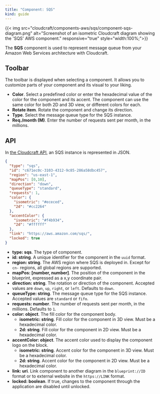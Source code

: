 ```yaml
---
title: "Component: SQS"
kind: guide
---
```


{{< img src="cloudcraft/components-aws/sqs/component-sqs-diagram.png" alt="Screenshot of an isometric Cloudcraft diagram showing the 'SQS' AWS component." responsive="true" style="width:100%;">}}

The **SQS** component is used to represent message queue from your Amazon Web Services architecture with Cloudcraft.

## Toolbar

The toolbar is displayed when selecting a component. It allows you to customize parts of your component and its visual to your liking.

- **Color**. Select a predefined color or enter the hexadecimal value of the color for the component and its accent. The component can use the same color for both 2D and 3D view, or different colors for each.
- **Rotate item**. Rotate the component and change its direction.
- **Type**. Select the message queue type for the SQS instance.
- **Req./month (M)**. Enter the number of requests sent per month, in the millions.

## API

In [the Cloudcraft API](https://developers.cloudcraft.co/), an SQS instance is represented in JSON.

```json
{
  "type": "sqs",
  "id": "c671ec0c-3103-4312-9c85-286a58dbc457",
  "region": "us-east-1",
  "mapPos": [0,10],
  "direction": "down",
  "queueType": "standard",
  "requests": 1,
  "color": {
    "isometric": "#ececed",
    "2d": "#cc2264"
  },
  "accentColor": {
    "isometric": "#f4b934",
    "2d": "#ffffff"
  },
  "link": "https://aws.amazon.com/sqs/",
  "locked": true
}
```

- **type: sqs**. The type of component.
- **id: string**. A unique identifier for the component in the `uuid` format.
- **region: string**. The AWS region where SQS is deployed in. Except for `cn-` regions, all global regions are supported.
- **mapPos: [number, number]**. The position of the component in the blueprint, expressed as a x,y coordinate pair.
- **direction: string**. The rotation or direction of the component. Accepted values are `down`, `up`, `right`, or `left`. Defaults to `down`.
- **queueType: string**. The message queue type for the SQS instance. Accepted values are `standard` or `fifo`.
- **requests: number**. The number of requests sent per month, in the millions. Defaults to `1`.
- **color: object**. The fill color for the component body.
  - **isometric: string**. Fill color for the component in 3D view. Must be a hexadecimal color.
  - **2d: string**. Fill color for the component in 2D view. Must be a hexadecimal color.
- **accentColor: object**. The accent color used to display the component logo on the block.
  - **isometric: string**. Accent color for the component in 3D view. Must be a hexadecimal color.
  - **2d: string**. Accent color for the component in 2D view. Must be a hexadecimal color.
- **link: uri**. Link component to another diagram in the `blueprint://ID` format or to external website in the `https://LINK` format.
- **locked: boolean**. If true, changes to the component through the application are disabled until unlocked.
